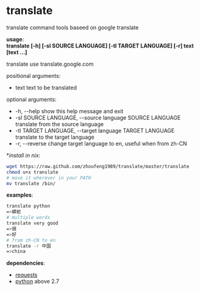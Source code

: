 translate
=========

translate command tools baseed on google translate   

**usage**:    
    **translate [-h] [-sl SOURCE LANGUAGE] [-tl TARGET LANGUAGE] [-r] text [text ...]**

translate use translate.google.com

positional arguments:     
+   text                  text to be translated

optional arguments:          
+   -h, --help            show this help message and exit    
+   -sl SOURCE LANGUAGE,    --source language SOURCE LANGUAGE   
                            translate from the source language   
+   -tl TARGET LANGUAGE,    --target language TARGET LANGUAGE   
                            translate to the target language   
+   -r, --reverse         change target language to en, useful when from zh-CN


**install in *nix**:
```bash
wget https://raw.github.com/zhoufeng1989/translate/master/translate
chmod u+x translate
# move it wherever in your PATH
mv translate /bin/
```


**examples**:
```bash
translate python
=>蟒蛇
# multiple words
translate very good
=>很
=>好
# from zh-CN to en
translate -r 中国
=>china
```

**dependencies**:
+   [requests](https://github.com/kennethreitz/requests)
+   [python](http://python.org/) above 2.7
